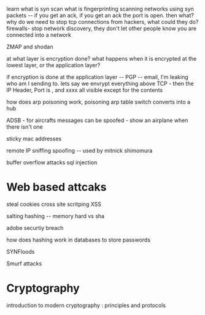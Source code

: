 learn what is syn scan
what is fingerprinting
scanning networks using syn packets -- if you get an ack, if you get an ack the port is open. then what?
why do we need to stop tcp connections from hackers, what could they do?
firewalls- stop network discovery, they don't let other people know you are connected into a network

ZMAP and shodan

at what layer is encryption done? what happens when it is encrypted at the lowest layer, or the application layer?

if encryption is done at the application layer -- PGP -- email, I'm leaking who am I sending to.
lets say we envrypt everything above TCP - then the IP Header, Port is , and xxxx all visible except for the contents

how does arp poisoning work, poisoning arp table
switch converts into a hub

ADSB - for aircrafts
messages can be spoofed - show an airplane when there isn't one

sticky mac addresses


remote IP sniffing
spoofing -- used by mitnick shimomura 

buffer overflow attacks
sql injection


# Web based attcaks

steal cookies
cross site scritping XSS

salting
hashing  -- memory hard vs sha

adobe securtiy breach 

how does hashing work in databases to store passwords

SYNFloods

Smurf attacks


# Cryptography

introduction to modern cryptography : principles and protocols
